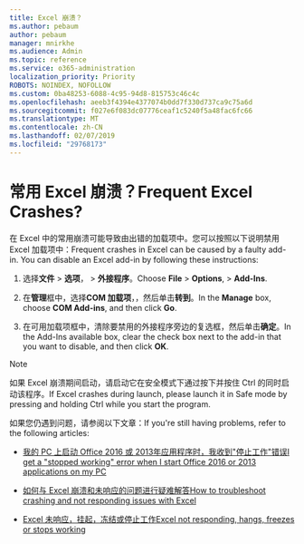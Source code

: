 ```yaml
---
title: Excel 崩溃？
ms.author: pebaum
author: pebaum
manager: mnirkhe
ms.audience: Admin
ms.topic: reference
ms.service: o365-administration
localization_priority: Priority
ROBOTS: NOINDEX, NOFOLLOW
ms.custom: 0ba48253-6088-4c95-94d8-815753c46c4c
ms.openlocfilehash: aeeb3f4394e4377074b0dd7f330d737ca9c75a6d
ms.sourcegitcommit: f027e6f083dc07776ceaf1c5240f5a48fac6fc66
ms.translationtype: MT
ms.contentlocale: zh-CN
ms.lasthandoff: 02/07/2019
ms.locfileid: "29768173"
---
```

# <a name="frequent-excel-crashes"></a><span data-ttu-id="be3c4-102">常用 Excel 崩溃？</span><span class="sxs-lookup"><span data-stu-id="be3c4-102">Frequent Excel Crashes?</span></span>

<span data-ttu-id="be3c4-p101">在 Excel 中的常用崩溃可能导致由出错的加载项中。您可以按照以下说明禁用 Excel 加载项中：</span><span class="sxs-lookup"><span data-stu-id="be3c4-p101">Frequent crashes in Excel can be caused by a faulty add-in. You can disable an Excel add-in by following these instructions:</span></span>
  
1. <span data-ttu-id="be3c4-105">选择**文件** \> **选项**， \> **外接程序**。</span><span class="sxs-lookup"><span data-stu-id="be3c4-105">Choose **File** \> **Options**, \> **Add-Ins**.</span></span>
    
2. <span data-ttu-id="be3c4-106">在**管理**框中，选择**COM 加载项**，，然后单击**转到**。</span><span class="sxs-lookup"><span data-stu-id="be3c4-106">In the **Manage** box, choose **COM Add-ins**, and then click **Go**.</span></span>
    
3. <span data-ttu-id="be3c4-107">在可用加载项框中，清除要禁用的外接程序旁边的复选框，然后单击**确定**。</span><span class="sxs-lookup"><span data-stu-id="be3c4-107">In the Add-Ins available box, clear the check box next to the add-in that you want to disable, and then click **OK**.</span></span>
    
> [!NOTE]
> <span data-ttu-id="be3c4-108">如果 Excel 崩溃期间启动，请启动它在安全模式下通过按下并按住 Ctrl 的同时启动该程序。</span><span class="sxs-lookup"><span data-stu-id="be3c4-108">If Excel crashes during launch, please launch it in Safe mode by pressing and holding Ctrl while you start the program.</span></span> 
  
<span data-ttu-id="be3c4-109">如果您仍遇到问题，请参阅以下文章：</span><span class="sxs-lookup"><span data-stu-id="be3c4-109">If you're still having problems, refer to the following articles:</span></span>
  
- [<span data-ttu-id="be3c4-110">我的 PC 上启动 Office 2016 或 2013年应用程序时，我收到"停止工作"错误</span><span class="sxs-lookup"><span data-stu-id="be3c4-110">I get a "stopped working" error when I start Office 2016 or 2013 applications on my PC</span></span>](https://support.office.com/article/52bd7985-4e99-4a35-84c8-2d9b8301a2fa.aspx)
    
- [<span data-ttu-id="be3c4-111">如何与 Excel 崩溃和未响应的问题进行疑难解答</span><span class="sxs-lookup"><span data-stu-id="be3c4-111">How to troubleshoot crashing and not responding issues with Excel</span></span>](https://support.microsoft.com/help/2758592/how-to-troubleshoot-crashing-and-not-responding-issues-with-excel)
    
- [<span data-ttu-id="be3c4-112">Excel 未响应，挂起，冻结或停止工作</span><span class="sxs-lookup"><span data-stu-id="be3c4-112">Excel not responding, hangs, freezes or stops working</span></span>](https://support.office.com/article/37e7d3c9-9e84-40bf-a805-4ca6853a1ff4.aspx)
    
